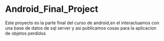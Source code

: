 # Android_Final_Project
Este proyecto es la parte final del curso de android,en el interactuamos con una base de datos de sql server y asi publicamos cosas para la aplicacion de objetos perdidos
